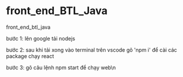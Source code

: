 # front_end_BTL_Java
front_end_btl_java

bước 1: lên google tải nodejs 

bước 2: sau khi tải xong vào terminal trên vscode gõ 'npm i' để cài các package chạy react

bước 3: gõ câu lệnh npm start để chạy web\n
